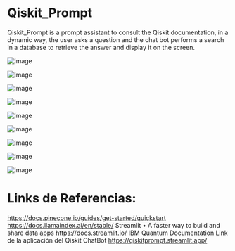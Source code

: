 # Qiskit_Prompt
Qiskit_Prompt is a prompt assistant to consult the Qiskit documentation, in a dynamic way, the user asks a question and the chat bot performs a search in a database to retrieve the answer and display it on the screen.

![image](https://github.com/ing-Hugo/Qiskit_Prompt/assets/68777214/96163c76-acde-4d83-a5e8-158dbc263f71)

![image](https://github.com/ing-Hugo/Qiskit_Prompt/assets/68777214/7995a143-d68a-4574-a8ee-68583fa86344)

![image](https://github.com/ing-Hugo/Qiskit_Prompt/assets/68777214/de0acb03-04b4-4956-a7ce-407a5bf3d189)

![image](https://github.com/ing-Hugo/Qiskit_Prompt/assets/68777214/fb16dfc4-f461-43c7-87df-7f6b55a56270)

![image](https://github.com/ing-Hugo/Qiskit_Prompt/assets/68777214/47ebc5da-a8fc-42e1-9577-4cb869ce1338)

![image](https://github.com/ing-Hugo/Qiskit_Prompt/assets/68777214/24704b3e-d410-4e7f-80d9-137aa656a4e1)

![image](https://github.com/ing-Hugo/Qiskit_Prompt/assets/68777214/fe8abf6c-b1d4-4f65-930b-2082268877ec)

![image](https://github.com/ing-Hugo/Qiskit_Prompt/assets/68777214/3e9654e1-7710-4d43-8b7b-f1bd8fa4a312)

![image](https://github.com/ing-Hugo/Qiskit_Prompt/assets/68777214/73e96407-3868-42e4-a759-8c0dcb95af61)

# Links de Referencias:

https://docs.pinecone.io/guides/get-started/quickstart
https://docs.llamaindex.ai/en/stable/
Streamlit • A faster way to build and share data apps
https://docs.streamlit.io/
IBM Quantum Documentation
Link de la aplicación del Qiskit ChatBot
https://qiskitprompt.streamlit.app/
